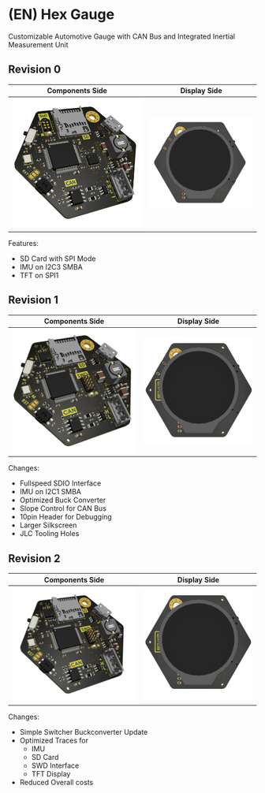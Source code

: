 # (EN) Hex Gauge

Customizable Automotive Gauge with CAN Bus and Integrated Inertial Measurement Unit

## Revision 0

| Components Side | Display Side |
|-|-|
|![](/documentation/images/REV0_PCB_1.png)|![](/documentation/images/REV0_PCB_2.png)|

Features:
- SD Card with SPI Mode
- IMU on I2C3 SMBA
- TFT on SPI1

## Revision 1

| Components Side | Display Side |
|-|-|
|![](/documentation/images/REV1_PCB_1.png)|![](/documentation/images/REV1_PCB_2.png)|

Changes:
- Fullspeed SDIO Interface
- IMU on I2C1 SMBA
- Optimized Buck Converter
- Slope Control for CAN Bus
- 10pin Header for Debugging
- Larger Silkscreen
- JLC Tooling Holes

## Revision 2

| Components Side | Display Side |
|-|-|
|![](/documentation/images/REV2_PCB_1.png)|![](/documentation/images/REV2_PCB_2.png)|

Changes:
- Simple Switcher Buckconverter Update
- Optimized Traces for
  - IMU
  - SD Card
  - SWD Interface
  - TFT Display
- Reduced Overall costs
